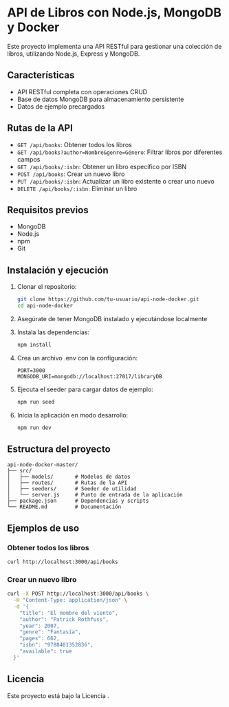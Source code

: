# API de Libros con Node.js, MongoDB y Docker

Este proyecto implementa una API RESTful para gestionar una colección de libros, utilizando Node.js, Express y MongoDB.

## Características

- API RESTful completa con operaciones CRUD
- Base de datos MongoDB para almacenamiento persistente
- Datos de ejemplo precargados

## Rutas de la API

- `GET /api/books`: Obtener todos los libros
- `GET /api/books?author=Nombre&genre=Género`: Filtrar libros por diferentes campos
- `GET /api/books/:isbn`: Obtener un libro específico por ISBN
- `POST /api/books`: Crear un nuevo libro
- `PUT /api/books/:isbn`: Actualizar un libro existente o crear uno nuevo
- `DELETE /api/books/:isbn`: Eliminar un libro

## Requisitos previos

- MongoDB
- Node.js
- npm
- Git

## Instalación y ejecución

1. Clonar el repositorio:
   ```bash
   git clone https://github.com/tu-usuario/api-node-docker.git
   cd api-node-docker
   ```
2. Asegúrate de tener MongoDB instalado y ejecutándose localmente
3. Instala las dependencias:
   ```bash
   npm install
   ```

4. Crea un archivo .env con la configuración:
   ```
   PORT=3000
   MONGODB_URI=mongodb://localhost:27017/libraryDB
   ```

5. Ejecuta el seeder para cargar datos de ejemplo:
   ```bash
   npm run seed
   ```

6. Inicia la aplicación en modo desarrollo:
   ```bash
   npm run dev
   ```

## Estructura del proyecto

```
api-node-docker-master/
├── src/
│   ├── models/       # Modelos de datos
│   ├── routes/       # Rutas de la API
│   ├── seeders/      # Seeder de utilidad
│   └── server.js     # Punto de entrada de la aplicación
├── package.json      # Dependencias y scripts
└── README.md         # Documentación
```

## Ejemplos de uso

### Obtener todos los libros
```bash
curl http://localhost:3000/api/books
```

### Crear un nuevo libro
```bash
curl -X POST http://localhost:3000/api/books \
  -H "Content-Type: application/json" \
  -d '{
    "title": "El nombre del viento",
    "author": "Patrick Rothfuss",
    "year": 2007,
    "genre": "Fantasía",
    "pages": 662,
    "isbn": "9788401352836",
    "available": true
  }'
```

## Licencia

Este proyecto está bajo la Licencia .